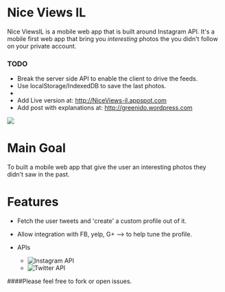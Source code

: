 Nice Views IL
=============

Nice ViewsIL is a mobile web app that is built around Instagram API.
It's a mobile first web app that bring you *interesting* photos 
the you didn't follow on your private account.

### TODO
* Break the server side API to enable the client to drive the feeds.
* Use localStorage/IndexedDB to save the last photos.
* 
* Add Live version at: http://NiceViews-il.appspot.com
* Add post with explanations at: http://greenido.wordpress.com

![](http://greenido.files.wordpress.com/2014/07/screenshot-2014-07-09-16-28-35.png?w=247&h=300)

Main Goal
=========
To built a mobile web app that give the user an interesting photos they didn't saw in the past.


Features
========
* Fetch the user tweets and 'create' a custom profile out of it.
* Allow integration with FB, yelp, G+ --> to help tune the profile.  

* APIs 
  * ![Instagram API](http://instagram.com/developer/endpoints/)
  * ![Twitter API](https://dev.twitter.com/)

####Please feel free to fork or open issues.


